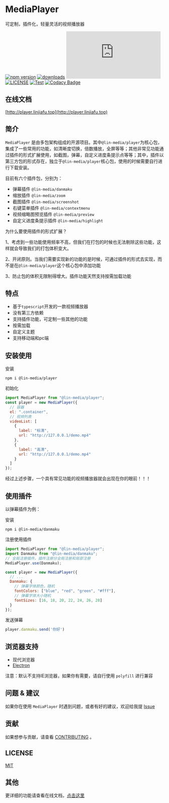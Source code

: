# MediaPlayer

可定制，插件化，轻量灵活的视频播放器


[![npm version](https://img.shields.io/npm/v/@lin-media/player.svg)](https://www.npmjs.org/package/@lin-media/player) 
[![downloads](http://img.shields.io/npm/dm/@lin-media/player.svg)](https://npmcharts.com/compare/@lin-media/player?minimal=true) 
[![gzip size](http://img.badgesize.io/https://unpkg.com/@lin-media/player/dist/index.js?compression=gzip&label=gzip%20size:%20JS)](http://img.badgesize.io/https://unpkg.com/@lin-media/player/dist/index.js?compression=gzip&label=gzip%20size:%20JS) 
[![LICENSE](https://img.shields.io/badge/License-MIT-yellow.svg)](https://github.com/c10342/media-player/blob/main/LICENSE) 
[![Test](https://github.com/c10342/media-player/actions/workflows/test.yml/badge.svg?branch=main)](https://github.com/c10342/media-player/actions/workflows/test.yml) 
[![Codacy Badge](https://app.codacy.com/project/badge/Grade/5447a8ea758644ccbf7377e1a8288368)](https://www.codacy.com/gh/c10342/media-player/dashboard?utm_source=github.com&amp;utm_medium=referral&amp;utm_content=c10342/media-player&amp;utm_campaign=Badge_Grade)


## 在线文档

[http://player.linjiafu.top](http://player.linjiafu.top)

## 简介

`MediaPlayer` 是由多包架构组成的开源项目。其中`@lin-media/player`为核心包，集成了一些常用的功能，如清晰度切换，倍数播放，全屏等等；其他非常见功能通过插件的形式扩展使用，如截图，弹幕，自定义进度条提示点等等；其中，插件以第三方包的形式存在，独立于`@lin-media/player`核心包，使用的时候需要自行进行下载安装。 

目前有六个插件包，分别为：

- 弹幕插件 `@lin-media/danmaku`
- 缩放插件 `@lin-media/zoom`
- 截图插件 `@lin-media/screenshot`
- 右键菜单插件 `@lin-media/contextmenu`
- 视频缩略图预览插件 `@lin-media/preview`
- 自定义进度条提示插件 `@lin-media/highlight`

为什么要使用插件的形式扩展？

1、考虑到一些功能使用频率不高，但我们在打包的时候也无法剔除这些功能，这样就会导致我们的打包体积变大。

2、开闭原则。当我们需要实现新的功能的是时候，可通过插件的形式去实现，而不是在`@lin-media/player`这个核心包中添加功能

3、防止包的体积无限制得增大。插件功能天然支持按需加载功能

## 特点

- 基于`typescript`开发的一款视频播放器
- 没有第三方依赖
- 支持插件功能，可定制一些其他的功能
- 按需加载
- 自定义主题
- 支持移动端和pc端

## 安装使用
 
安装

```
npm i @lin-media/player
```

初始化

```javascript
import MediaPlayer from "@lin-media/player";
const player = new MediaPlayer({
  // 容器
  el: ".container",
  // 视频列表
  videoList: [
    {
      label: "标清",
      url: "http://127.0.0.1/demo.mp4"
    },
    {
      label: "高清",
      url: "http://127.0.0.1/demo.mp4"
    }
  ]
});
```

经过上述步骤，一个具有常见功能的视频播放器就会出现在你的眼前！！！

## 使用插件

以弹幕插件为例：

安装
```
npm i @lin-media/danmaku
```

注册使用插件
```javascript
import MediaPlayer from "@lin-media/player";
import Danmaku from "@lin-media/danmaku";
// 全局注册插件。插件注册分全局注册和局部注册
MediaPlayer.use(Danmaku);

const player = new MediaPlayer({
  // ...
  Danmaku: {
    // 弹幕字体颜色，随机
    fontColors: ["blue", "red", "green", "#fff"],
    // 弹幕字体大小随机
    fontSizes: [16, 18, 20, 22, 24, 26, 28]
  }
});
```

发送弹幕
```javascript
player.danmaku.send('你好')
```

## 浏览器支持

- 现代浏览器
- [Electron](http://electron.atom.io/)

注意：默认不支持IE浏览器，如果你有需要，请自行使用 `polyfill` 进行兼容

## 问题 & 建议

如果你在使用 `MediaPlayer` 时遇到问题，或者有好的建议，欢迎给我提 [Issue](https://github.com/c10342/media-player/issues/new/choose)

## 贡献

如果想参与贡献，请查看 [CONTRIBUTING](https://github.com/c10342/media-player/blob/main/CONTRIBUTING.md) 。

## LICENSE

[MIT](LICENSE)


## 其他

更详细的功能请查看在线文档，[点击这里](http://player.linjiafu.top)
